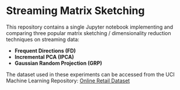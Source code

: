 # Streaming Matrix Sketching

This repository contains a single Jupyter notebook implementing and comparing three popular matrix sketching / dimensionality reduction techniques on streaming data:

- **Frequent Directions (FD)**
- **Incremental PCA (IPCA)**
- **Gaussian Random Projection (GRP)**

The dataset used in these experiments can be accessed from the UCI Machine Learning Repository: [Online Retail Dataset](https://archive.ics.uci.edu/dataset/352/online+retail)



